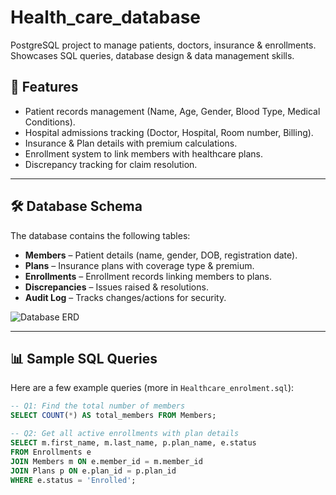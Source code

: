 # Health_care_database  

PostgreSQL project to manage patients, doctors, insurance & enrollments.  
Showcases SQL queries, database design & data management skills.  

## 📌 Features
- Patient records management (Name, Age, Gender, Blood Type, Medical Conditions).  
- Hospital admissions tracking (Doctor, Hospital, Room number, Billing).  
- Insurance & Plan details with premium calculations.  
- Enrollment system to link members with healthcare plans.  
- Discrepancy tracking for claim resolution.  

---

## 🛠️ Database Schema
The database contains the following tables:  

- **Members** – Patient details (name, gender, DOB, registration date).  
- **Plans** – Insurance plans with coverage type & premium.  
- **Enrollments** – Enrollment records linking members to plans.  
- **Discrepancies** – Issues raised & resolutions.  
- **Audit Log** – Tracks changes/actions for security.  

![Database ERD](Screenshot%202025-08-21%20130257.png)  

---

## 📊 Sample SQL Queries
Here are a few example queries (more in `Healthcare_enrolment.sql`):  

```sql
-- Q1: Find the total number of members
SELECT COUNT(*) AS total_members FROM Members;

-- Q2: Get all active enrollments with plan details
SELECT m.first_name, m.last_name, p.plan_name, e.status
FROM Enrollments e
JOIN Members m ON e.member_id = m.member_id
JOIN Plans p ON e.plan_id = p.plan_id
WHERE e.status = 'Enrolled';
